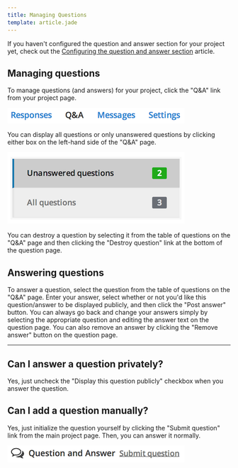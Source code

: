 ```yaml
---
title: Managing Questions
template: article.jade
---
```


If you haven't configured the question and answer section for your project yet, check out the [Configuring the question and answer section](configuring_the_question_and_answer_section.md) article.

## Managing questions

To manage questions (and answers) for your project, click the "Q&A" link from your project page.

![q&a link](../images/screenshot_qa_link.png)

You can display all questions or only unanswered questions by clicking either box on the left-hand side of the "Q&A" page.

![q&a filter](../images/screenshot_qa_filter.png)

You can destroy a question by selecting it from the table of questions on the "Q&A" page and then clicking the "Destroy question" link at the bottom of the question page.

## Answering questions

To answer a question, select the question from the table of questions on the "Q&A" page. Enter your answer, select whether or not you'd like this question/answer to be displayed publicly, and then click the "Post answer" button. You can always go back and change your answers simply by selecting the appropriate question and editing the answer text on the question page. You can also remove an answer by clicking the "Remove answer" button on the question page.

---

## Can I answer a question privately?
Yes, just uncheck the "Display this question publicly" checkbox when you answer the question.

## Can I add a question manually?
Yes, just initialize the question yourself by clicking the "Submit question" link from the main project page. Then, you can answer it normally.

![submit question](../images/screenshot_submit_question.png)
